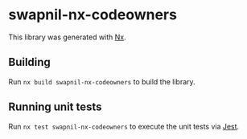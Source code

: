 # swapnil-nx-codeowners

This library was generated with [Nx](https://nx.dev).

## Building

Run `nx build swapnil-nx-codeowners` to build the library.

## Running unit tests

Run `nx test swapnil-nx-codeowners` to execute the unit tests via [Jest](https://jestjs.io).
